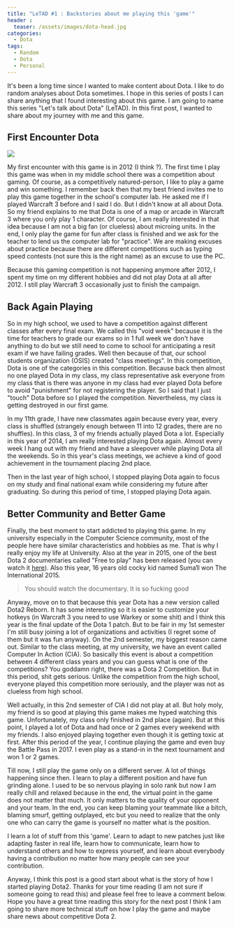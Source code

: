 ```yaml
---
title: "LeTAD #1 : Backstories about me playing this 'game'"
header :
  teaser: /assets/images/dota-head.jpg
categories:
  - Dota
tags:
  - Random
  - Dota
  - Personal
---
```


It's been a long time since I wanted to make content about Dota. I like to do random analyses about Dota sometimes. I hope in this series of posts I can share anything that I found interesting about this game. I am going to name this series "Let's talk about Dota" (LeTAD). In this first post, I wanted to share about my journey with me and this game.

## First Encounter Dota
![](https://gaming-tools.com/wp-content/uploads/2018/03/dota-allstars-v6-64-wallpaper-loading-image.jpg)

My first encounter with this game is in 2012 (I think ?). The first time I play this game was when in my middle school there was a competition about gaming. Of course, as a competitively natured-person, I like to play a game and win something. I remember back then that my best friend invites me to play this game together in the school's computer lab. He asked me if I played Warcraft 3 before and I said I do. But I didn't know at all about Dota. So my friend explains to me that Dota is one of a map or arcade in Warcraft 3 where you only play 1 character. Of course, I am really interested in that idea because I am not a big fan (or clueless) about microing units. In the end, I only play the game for fun after class is finished and we ask for the teacher to lend us the computer lab for "practice". We are making excuses about practice because there are different competitions such as typing speed contests (not sure this is the right name) as an excuse to use the PC.

Because this gaming competition is not happening anymore after 2012, I spent my time on my different hobbies and did not play Dota at all after 2012. I still play Warcraft 3 occasionally just to finish the campaign.

## Back Again Playing
So in my high school, we used to have a competition against different classes after every final exam. We called this "void week" because it is the time for teachers to grade our exams so in 1 full week we don't have anything to do but we still need to come to school for anticipating a resit exam if we have failing grades. Well then because of that, our school students organization (OSIS) created "class meetings". In this competition, Dota is one of the categories in this competition. Because back then almost no one played Dota in my class, my class representative ask everyone from my class that is there was anyone in my class had ever played Dota before to avoid "punishment" for not registering the player. So I said that I just "touch" Dota before so I played the competition. Nevertheless, my class is getting destroyed in our first game.

In my 11th grade, I have new classmates again because every year, every class is shuffled (strangely enough between 11 into 12 grades, there are no shuffles). In this class, 3 of my friends actually played Dota a lot. Especially in this year of 2014, I am really interested playing Dota again. Almost every week I hang out with my friend and have a sleepover while playing Dota all the weekends. So in this year's class meetings, we achieve a kind of good achievement in the tournament placing 2nd place.

Then in the last year of high school, I stopped playing Dota again to focus on my study and final national exam while considering my future after graduating. So during this period of time, I stopped playing Dota again.

## Better Community and Better Game
Finally, the best moment to start addicted to playing this game. In my university especially in the Computer Science community, most of the people here have similar characteristics and hobbies as me. That is why I really enjoy my life at University. Also at the year in 2015, one of the best Dota 2 documentaries called "Free to play" has been released (you can watch it [here](https://www.youtube.com/watch?v=UjZYMI1zB9s)). Also this year, 16 years old cocky kid named Suma1l won The International 2015.

> You should watch the documentary. It is so fucking good

Anyway, move on to that because this year Dota has a new version called Dota2 Reborn. It has some interesting so it is easier to customize your hotkeys (in Warcraft 3 you need to use Warkey or some shit) and I think this year is the final update of the Dota 1 patch. But to be fair in my 1st semester I'm still busy joining a lot of organizations and activities (I regret some of them but it was fun anyway). On the 2nd semester, my biggest reason came out. Similar to the class meeting, at my university, we have an event called Computer In Action (CIA). So basically this event is about a competition between 4 different class years and you can guess what is one of the competitions? You goddamn right, there was a Dota 2 Competition. But in this period, shit gets serious. Unlike the competition from the high school, everyone played this competition more seriously, and the player was not as clueless from high school.

Well actually, in this 2nd semester of CIA I did not play at all. But holy moly, my friend is so good at playing this game makes me hyped watching this game. Unfortunately, my class only finished in 2nd place (again). But at this point, I played a lot of Dota and had once or 2 games every weekend with my friends. I also enjoyed playing together even though it is getting toxic at first. After this period of the year, I continue playing the game and even buy the Battle Pass in 2017. I even play as a stand-in in the next tournament and won 1 or 2 games.

Till now, I still play the game only on a different server. A lot of things happening since then. I learn to play a different position and have fun grinding alone. I used to be so nervous playing in solo rank but now I am really chill and relaxed because in the end, the virtual point in the game does not matter that much. It only matters to the quality of your opponent and your team. In the end, you can keep blaming your teammate like a bitch, blaming smurf, getting outplayed, etc but you need to realize that the only one who can carry the game is yourself no matter what is the position.

I learn a lot of stuff from this 'game'. Learn to adapt to new patches just like adapting faster in real life, learn how to communicate, learn how to understand others and how to express yourself, and learn about everybody having a contribution no matter how many people can see your contribution.

Anyway, I think this post is a good start about what is the story of how I started playing Dota2. Thanks for your time reading (I am not sure if someone going to read this) and please feel free to leave a comment below. Hope you have a great time reading this story for the next post I think I am going to share more technical stuff on how I play the game and maybe share news about competitive Dota 2.
  
